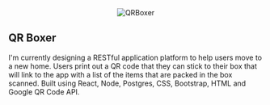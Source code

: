 <div align="center">
    <img src="./routes/QRBoxer.jpg" alt="QRBoxer">
 
</div>

## QR Boxer ##

I'm currently designing a RESTful application platform to help users move to a new home. Users print out a QR code that they can stick to their box that will link to the app with a list of the items that are packed in the box scanned. Built using React, Node, Postgres, CSS, Bootstrap, HTML and Google QR Code API.